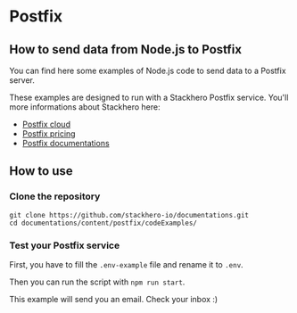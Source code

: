 # Postfix

## How to send data from Node.js to Postfix

You can find here some examples of Node.js code to send data to a Postfix server.

These examples are designed to run with a Stackhero Postfix service.
You'll more informations about Stackhero here:
- [Postfix cloud](https://www.stackhero.io/en/services/Postfix/benefits)
- [Postfix pricing](https://www.stackhero.io/en/services/Postfix/pricing)
- [Postfix documentations](https://www.stackhero.io/en/services/Postfix/documentations)


## How to use

### Clone the repository

```
git clone https://github.com/stackhero-io/documentations.git
cd documentations/content/postfix/codeExamples/
```


### Test your Postfix service

First, you have to fill the `.env-example` file and rename it to `.env`.

Then you can run the script with `npm run start`.

This example will send you an email. Check your inbox :)